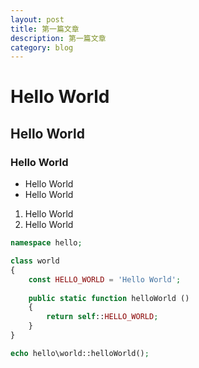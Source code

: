 ```yaml
---
layout: post
title: 第一篇文章
description: 第一篇文章
category: blog
---
```


# Hello World

## Hello World

### Hello World

* Hello World
* Hello World

1. Hello World
2. Hello World

```php
namespace hello;

class world
{
    const HELLO_WORLD = 'Hello World';
    
    public static function helloWorld ()
    {
        return self::HELLO_WORLD;
    }
}

echo hello\world::helloWorld();
```
